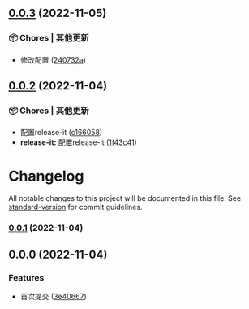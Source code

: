 

## [0.0.3](https://github.com/yszar/obsidian-vuepress/compare/v0.0.2...v0.0.3) (2022-11-05)


### 📦 Chores | 其他更新

* 修改配置 ([240732a](https://github.com/yszar/obsidian-vuepress/commit/240732a594abf823936b30c6bda7f83f8077fd64))

## [0.0.2](https://github.com/yszar/obsidian-vuepress/compare/v0.0.1...v0.0.2) (2022-11-04)


### 📦 Chores | 其他更新

* 配置release-it ([c166058](https://github.com/yszar/obsidian-vuepress/commit/c16605872a9d12d1851573eb9e1b0d279446da92))
* **release-it:** 配置release-it ([1f43c41](https://github.com/yszar/obsidian-vuepress/commit/1f43c41cf018aeb74bfdcd09721a755ff5ceda94))

# Changelog

All notable changes to this project will be documented in this file. See [standard-version](https://github.com/conventional-changelog/standard-version) for commit guidelines.

### [0.0.1](https://github.com/yszar/obsidian-vuepress/compare/v0.0.0...v0.0.1) (2022-11-04)

## 0.0.0 (2022-11-04)


### Features

* 首次提交 ([3e40667](https://github.com/yszar/obsidian-vuepress/commit/3e4066733063bb0e1a58aa5738d681936da8bdad))
